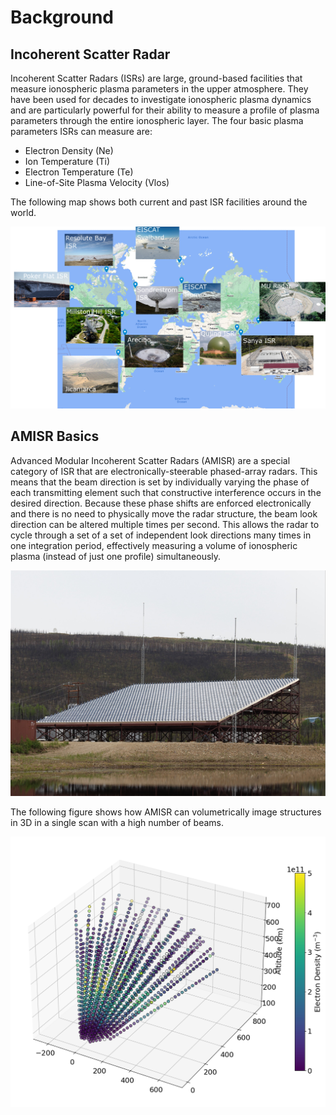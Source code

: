# Background

## Incoherent Scatter Radar

Incoherent Scatter Radars (ISRs) are large, ground-based facilities that measure ionospheric plasma parameters in the upper atmosphere.  They have been used for decades to investigate ionospheric plasma dynamics and are particularly powerful for their ability to measure a profile of plasma parameters through the entire ionospheric layer.  The four basic plasma parameters ISRs can measure are:

- Electron Density (Ne)
- Ion Temperature (Ti)
- Electron Temperature (Te)
- Line-of-Site Plasma Velocity (Vlos)

The following map shows both current and past ISR facilities around the world.

![global_map](images/global_map.png)

## AMISR Basics

Advanced Modular Incoherent Scatter Radars (AMISR) are a special category of ISR that are electronically-steerable phased-array radars. This means that the beam direction is set by individually varying the phase of each transmitting element such that constructive interference occurs in the desired direction.  Because these phase shifts are enforced electronically and there is no need to physically move the radar structure, the beam look direction can be altered multiple times per second.  This allows the radar to cycle through a set of a set of independent look directions many times in one integration period, effectively measuring a volume of ionospheric plasma (instead of just one profile) simultaneously.

![pfisr_array](images/pfisr_array.png)

The following figure shows how AMISR can volumetrically image structures in 3D in a single scan with a high number of beams.

![amisr_3D](images/amisr_3D.png)